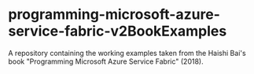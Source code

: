 # programming-microsoft-azure-service-fabric-v2BookExamples
A repository containing the working examples taken from the Haishi Bai's book "Programming Microsoft Azure Service Fabric" (2018).
